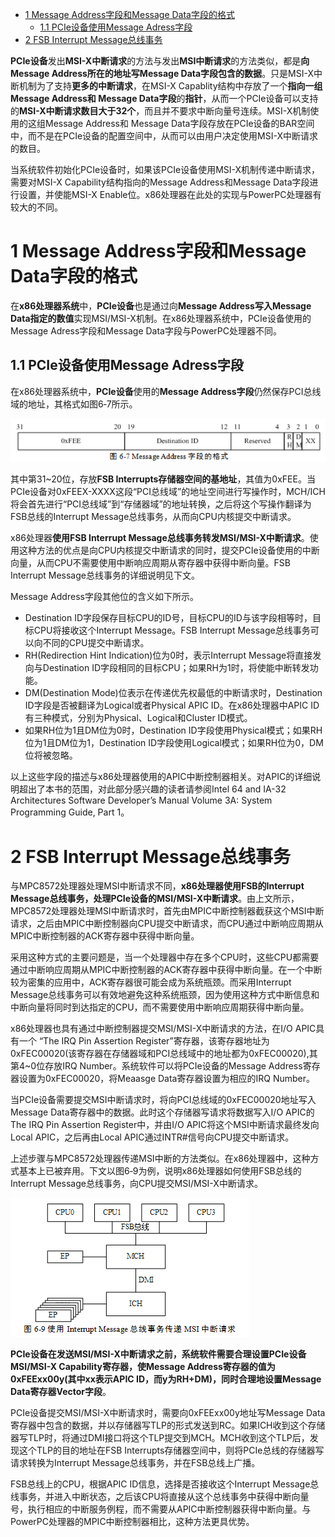 
<!-- @import "[TOC]" {cmd="toc" depthFrom=1 depthTo=6 orderedList=false} -->

<!-- code_chunk_output -->

* [1 Message Address字段和Message Data字段的格式](#1-message-address字段和message-data字段的格式)
	* [1.1 PCIe设备使用Message Adress字段](#11-pcie设备使用message-adress字段)
* [2 FSB Interrupt Message总线事务](#2-fsb-interrupt-message总线事务)

<!-- /code_chunk_output -->

**PCIe设备**发出**MSI\-X中断请求**的方法与发出**MSI中断请求**的方法类似，都是**向Message Address所在的地址写Message Data字段包含的数据**。只是MSI\-X中断机制为了支持**更多的中断请求**，在MSI\-X Capablity结构中存放了一个**指向一组Message Address和 Message Data字段**的**指针**，从而一个PCIe设备可以支持的**MSI\-X中断请求数目大于32个**，而且并不要求中断向量号连续。MSI\-X机制使用的这组Message Address和 Message Data字段存放在PCIe设备的BAR空间中，而不是在PCIe设备的配置空间中，从而可以由用户决定使用MSI\-X中断请求的数目。

当系统软件初始化PCIe设备时，如果该PCIe设备使用MSI\-X机制传递中断请求，需要对MSI\-X Capability结构指向的Message Address和Message Data字段进行设置，并使能MSI\-X Enable位。x86处理器在此处的实现与PowerPC处理器有较大的不同。

# 1 Message Address字段和Message Data字段的格式

在**x86处理器系统**中，**PCIe设备**也是通过向**Message Address写入Message Data指定的数值**实现MSI/MSI\-X机制。在x86处理器系统中，PCIe设备使用的Message Adress字段和Message Data字段与PowerPC处理器不同。

## 1.1 PCIe设备使用Message Adress字段

在x86处理器系统中，**PCIe设备**使用的**Message Address字段**仍然保存PCI总线域的地址，其格式如图6‑7所示。

![config](images/7.png)

其中第31\~20位，存放**FSB Interrupts存储器空间的基地址**，其值为0xFEE。当PCIe设备对0xFEEX-XXXX这段“PCI总线域”的地址空间进行写操作时，MCH/ICH将会首先进行“PCI总线域”到“存储器域”的地址转换，之后将这个写操作翻译为FSB总线的Interrupt Message总线事务，从而向CPU内核提交中断请求。

x86处理器**使用FSB Interrupt Message总线事务转发MSI/MSI-X中断请求**。使用这种方法的优点是向CPU内核提交中断请求的同时，提交PCIe设备使用的中断向量，从而CPU不需要使用中断响应周期从寄存器中获得中断向量。FSB Interrupt Message总线事务的详细说明见下文。

Message Address字段其他位的含义如下所示。

- Destination ID字段保存目标CPU的ID号，目标CPU的ID与该字段相等时，目标CPU将接收这个Interrupt Message。FSB Interrupt Message总线事务可以向不同的CPU提交中断请求。
- RH(Redirection Hint Indication)位为0时，表示Interrupt Message将直接发向与Destination ID字段相同的目标CPU；如果RH为1时，将使能中断转发功能。
- DM(Destination Mode)位表示在传递优先权最低的中断请求时，Destination ID字段是否被翻译为Logical或者Physical APIC ID。在x86处理器中APIC ID有三种模式，分别为Physical、Logical和Cluster ID模式。
- 如果RH位为1且DM位为0时，Destination ID字段使用Physical模式；如果RH位为1且DM位为1，Destination ID字段使用Logical模式；如果RH位为0，DM位将被忽略。

以上这些字段的描述与x86处理器使用的APIC中断控制器相关。对APIC的详细说明超出了本书的范围，对此部分感兴趣的读者请参阅Intel 64 and IA-32 Architectures Software Developer’s Manual Volume 3A: System Programming Guide, Part 1。

# 2 FSB Interrupt Message总线事务

与MPC8572处理器处理MSI中断请求不同，**x86处理器使用FSB的Interrupt Message总线事务，处理PCIe设备的MSI/MSI-X中断请求**。由上文所示，MPC8572处理器处理MSI中断请求时，首先由MPIC中断控制器截获这个MSI中断请求，之后由MPIC中断控制器向CPU提交中断请求，而CPU通过中断响应周期从MPIC中断控制器的ACK寄存器中获得中断向量。

采用这种方式的主要问题是，当一个处理器中存在多个CPU时，这些CPU都需要通过中断响应周期从MPIC中断控制器的ACK寄存器中获得中断向量。在一个中断较为密集的应用中，ACK寄存器很可能会成为系统瓶颈。而采用Interrupt Message总线事务可以有效地避免这种系统瓶颈，因为使用这种方式中断信息和中断向量将同时到达指定的CPU，而不需要使用中断响应周期获得中断向量。

x86处理器也具有通过中断控制器提交MSI/MSI-X中断请求的方法，在I/O APIC具有一个 “The IRQ Pin Assertion Register”寄存器，该寄存器地址为0xFEC00020(该寄存器在存储器域和PCI总线域中的地址都为0xFEC00020),其第4~0位存放IRQ Number。系统软件可以将PCIe设备的Message Address寄存器设置为0xFEC00020，将Meaasge Data寄存器设置为相应的IRQ Number。

当PCIe设备需要提交MSI中断请求时，将向PCI总线域的0xFEC00020地址写入Message Data寄存器中的数据。此时这个存储器写请求将数据写入I/O APIC的The IRQ Pin Assertion Register中，并由I/O APIC将这个MSI中断请求最终发向Local APIC，之后再由Local APIC通过INTR#信号向CPU提交中断请求。

上述步骤与MPC8572处理器传递MSI中断的方法类似。在x86处理器中，这种方式基本上已被弃用。下文以图6‑9为例，说明x86处理器如何使用FSB总线的Interrupt Message总线事务，向CPU提交MSI/MSI-X中断请求。

![config](images/8.png)

**PCIe设备在发送MSI/MSI-X中断请求之前，系统软件需要合理设置PCIe设备MSI/MSI-X Capability寄存器，使Message Address寄存器的值为0xFEExx00y(其中xx表示APIC ID，而y为RH+DM)，同时合理地设置Message Data寄存器Vector字段**。

PCIe设备提交MSI/MSI-X中断请求时，需要向0xFEExx00y地址写Message Data寄存器中包含的数据，并以存储器写TLP的形式发送到RC。如果ICH收到这个存储器写TLP时，将通过DMI接口将这个TLP提交到MCH。MCH收到这个TLP后，发现这个TLP的目的地址在FSB Interrupts存储器空间中，则将PCIe总线的存储器写请求转换为Interrupt Message总线事务，并在FSB总线上广播。

FSB总线上的CPU，根据APIC ID信息，选择是否接收这个Interrupt Message总线事务，并进入中断状态，之后该CPU将直接从这个总线事务中获得中断向量号，执行相应的中断服务例程，而不需要从APIC中断控制器获得中断向量。与PowerPC处理器的MPIC中断控制器相比，这种方法更具优势。